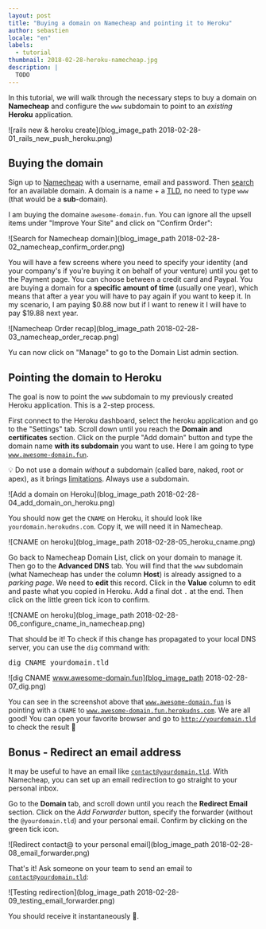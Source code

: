 ```yaml
---
layout: post
title: "Buying a domain on Namecheap and pointing it to Heroku"
author: sebastien
locale: "en"
labels:
  - tutorial
thumbnail: 2018-02-28-heroku-namecheap.jpg
description: |
  TODO
---
```


In this tutorial, we will walk through the necessary steps to buy a domain on **Namecheap** and configure the `www` subdomain to point to an _existing_ **Heroku** application.

![rails new & heroku create](blog_image_path 2018-02-28-01_rails_new_push_heroku.png)

## Buying the domain

Sign up to [Namecheap](https://www.namecheap.com/myaccount/signup.aspx) with a username, email and password. Then [search](https://www.namecheap.com/domains/domain-name-search.aspx) for an available domain. A domain is a name + a [TLD](https://en.wikipedia.org/wiki/Top-level_domain), no need to type `www` (that would be a **sub**-domain).

I am buying the domaine <code>awesome-domain.fun</code>. You can ignore all the upsell items under "Improve Your Site" and click on "Confirm Order":

![Search for Namecheap domain](blog_image_path 2018-02-28-02_namecheap_confirm_order.png)

You will have a few screens where you need to specify your identity (and your company's if you're buying it on behalf of your venture) until you get to the Payment page. You can choose between a credit card and Paypal. You are buying a domain for a **specific amount of time** (usually one year), which means that after a year you will have to pay again if you want to keep it. In my scenario, I am paying $0.88 now but if I want to renew it I will have to pay $19.88 next year.

![Namecheap Order recap](blog_image_path 2018-02-28-03_namecheap_order_recap.png)

Yu can now click on "Manage" to go to the Domain List admin section.

## Pointing the domain to Heroku

The goal is now to point the `www` subdomain to my previously created Heroku application. This is a 2-step process.

First connect to the Heroku dashboard, select the heroku application and go to the "Settings" tab. Scroll down until you reach the **Domain and certificates** section. Click on the purple "Add domain" button and type the domain name **with its subdomain** you want to use. Here I am going to type <code>www.awesome-domain.fun</code>.

💡 Do not use a domain _without_ a subdomain (called bare, naked, root or apex), as it brings [limitations](https://devcenter.heroku.com/articles/apex-domains). Always use a subdomain.

![Add a domain on Heroku](blog_image_path 2018-02-28-04_add_domain_on_heroku.png)

You should now get the <code>CNAME</code> on Heroku, it should look like <code>yourdomain.herokudns.com</code>. Copy it, we will need it in Namecheap.

![CNAME on heroku](blog_image_path 2018-02-28-05_heroku_cname.png)

Go back to Namecheap Domain List, click on your domain to manage it. Then go to the **Advanced DNS** tab. You will find that the <code>www</code> subdomain (what Namecheap has under the column **Host**) is already assigned to a _parking page_. We need to **edit** this record. Click in the **Value** column to edit and paste what you copied in Heroku. Add a final dot <code>.</code> at the end. Then click on the little green tick icon to confirm.


![CNAME on heroku](blog_image_path 2018-02-28-06_configure_cname_in_namecheap.png)

That should be it! To check if this change has propagated to your local DNS server, you can use the `dig` command with:

<pre>
dig CNAME yourdomain.tld
</pre>

![dig CNAME www.awesome-domain.fun](blog_image_path 2018-02-28-07_dig.png)

You can see in the screenshot above that <code>www.awesome-domain.fun</code> is pointing with a <code>CNAME</code> to <code>www.awesome-domain.fun.herokudns.com</code>. We are all good! You can open your favorite browser and go to <code>http://yourdomain.tld</code> to check the result 👏

## Bonus - Redirect an email address

It may be useful to have an email like <code>contact@yourdomain.tld</code>. With Namecheap, you can set up an email redirection to go straight to your personal inbox.

Go to the **Domain** tab, and scroll down until you reach the **Redirect Email** section. Click on the _Add Forwarder_ button, specify the forwarder (without the <code>@yourdomain.tld</code>) and your personal email. Confirm by clicking on the green tick icon.

![Redirect contact@ to your personal email](blog_image_path 2018-02-28-08_email_forwarder.png)

That's it! Ask someone on your team to send an email to <code>contact@yourdomain.tld</code>:

![Testing redirection](blog_image_path 2018-02-28-09_testing_email_forwarder.png)

You should receive it instantaneously 🍾.
